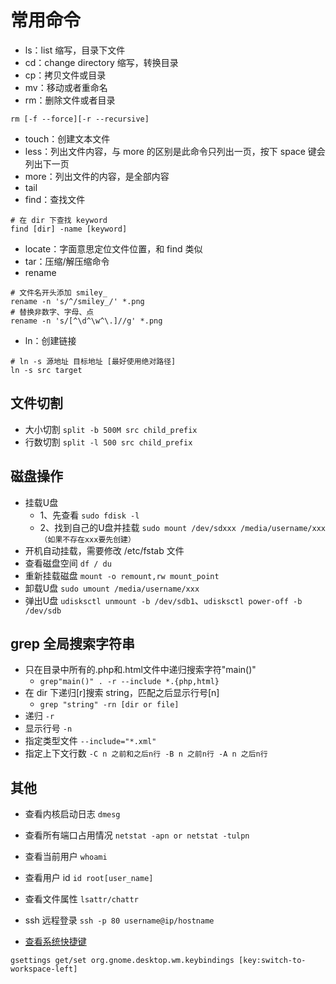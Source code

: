 # 常用命令

- ls：list 缩写，目录下文件
- cd：change directory 缩写，转换目录
- cp：拷贝文件或目录
- mv：移动或者重命名
- rm：删除文件或者目录
```shell
rm [-f --force][-r --recursive]
```
- touch：创建文本文件
- less：列出文件内容，与 more 的区别是此命令只列出一页，按下 space 键会列出下一页
- more：列出文件的内容，是全部内容
- tail
- find：查找文件
```shell
# 在 dir 下查找 keyword
find [dir] -name [keyword]
```
- locate：字面意思定位文件位置，和 find 类似
- tar：压缩/解压缩命令
- rename
```shell
# 文件名开头添加 smiley_
rename -n 's/^/smiley_/' *.png
# 替换非数字、字母、点
rename -n 's/[^\d^\w^\.]//g' *.png
```
- ln：创建链接
```shell
# ln -s 源地址 目标地址 [最好使用绝对路径]
ln -s src target
```

## 文件切割
- 大小切割 `split -b 500M src child_prefix`
- 行数切割 `split -l 500 src child_prefix`

## 磁盘操作
- 挂载U盘
    - 1、先查看 `sudo fdisk -l `
    - 2、找到自己的U盘并挂载 `sudo mount /dev/sdxxx /media/username/xxx（如果不存在xxx要先创建）`
- 开机自动挂载，需要修改 /etc/fstab 文件
- 查看磁盘空间 `df / du`
- 重新挂载磁盘 `mount -o remount,rw mount_point`
- 卸载U盘 `sudo umount /media/username/xxx`
- 弹出U盘 `udisksctl unmount -b /dev/sdb1`、`udisksctl power-off -b /dev/sdb`

## grep 全局搜索字符串
- 只在目录中所有的.php和.html文件中递归搜索字符"main()"
    - `grep"main()" . -r --include *.{php,html}`
- 在 dir 下递归[r]搜索 string，匹配之后显示行号[n]
    - `grep "string" -rn [dir or file] `
- 递归 `-r`
- 显示行号 `-n`
- 指定类型文件 `--include="*.xml"`
- 指定上下文行数 `-C n 之前和之后n行 -B n 之前n行 -A n 之后n行`

## 其他
- 查看内核启动日志 `dmesg`
- 查看所有端口占用情况 `netstat -apn or netstat -tulpn`
- 查看当前用户 `whoami`
- 查看用户 id `id root[user_name]`
- 查看文件属性 `lsattr/chattr`
- ssh 远程登录 `ssh -p 80 username@ip/hostname`

- [查看系统快捷键]
```shell
gsettings get/set org.gnome.desktop.wm.keybindings [key:switch-to-workspace-left]
```

[查看系统快捷键]: https://askubuntu.com/questions/1041914/something-blocks-ctrlaltleft-right-arrow-keyboard-combination/1042413